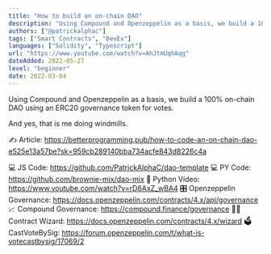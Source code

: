 ```yaml
---
title: "How to build an on-chain DAO"
description: "Using Compound and Openzeppelin as a basis, we build a 100% on-chain DAO using an ERC20 governance token for votes.  "
authors: ["@patrickalphac"]
tags: ["Smart Contracts", "DevEx"]
languages: ["Solidity", "Typescript"]
url: "https://www.youtube.com/watch?v=AhJtmUqhAqg"
dateAdded: 2022-05-27
level: "beginner"
date: 2022-03-04
---
```


Using Compound and Openzeppelin as a basis, we build a 100% on-chain DAO using an ERC20 governance token for votes. 

And yes, that is me doing windmills.

✍️ Article: https://betterprogramming.pub/how-to-code-an-on-chain-dao-e525e13a57be?sk=959cb289140bba734acfe843d8226c4a

💻 JS Code: https://github.com/PatrickAlphaC/dao-template
💻 PY Code: https://github.com/brownie-mix/dao-mix
🐍 Python Video: https://www.youtube.com/watch?v=rD8AxZ_wBA4
🎛 Openzeppelin Governance: https://docs.openzeppelin.com/contracts/4.x/api/governance
📈 Compound Governance: https://compound.finance/governance
🧙‍♀️ Contract Wizard: https://docs.openzeppelin.com/contracts/4.x/wizard
🗳 CastVoteBySig: https://forum.openzeppelin.com/t/what-is-votecastbysig/17069/2
